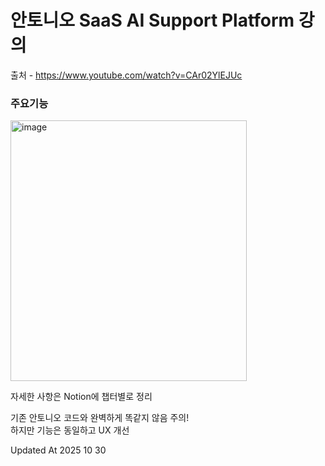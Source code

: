 # 안토니오 SaaS AI Support Platform 강의

출처 - https://www.youtube.com/watch?v=CAr02YlEJUc

### 주요기능
<img width="378" height="417" alt="image" src="https://github.com/user-attachments/assets/da6bf963-6583-4f82-9bad-73ebf983d482" />

자세한 사항은 Notion에 챕터별로 정리

기존 안토니오 코드와 완벽하게 똑같지 않음 주의!   
하지만 기능은 동일하고 UX 개선

Updated At 2025 10 30
